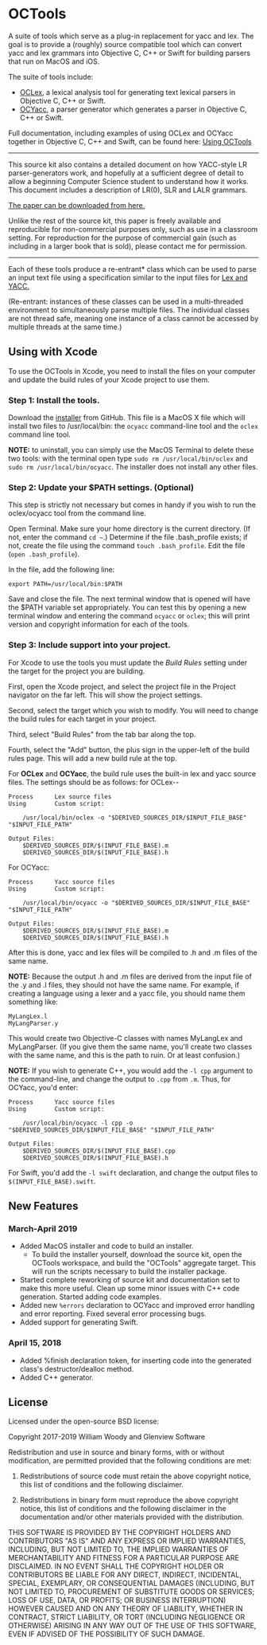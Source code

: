 # OCTools

A suite of tools which serve as a plug-in replacement for yacc and lex. The goal
is to provide a (roughly) source compatible tool which can convert yacc and lex
grammars into Objective C, C++ or Swift for building parsers that run on MacOS and iOS.

The suite of tools include:

*   [OCLex,](Docs/OCLex.md) a lexical analysis tool for generating text lexical
    parsers in Objective C, C++ or Swift.
*   [OCYacc,](Docs/OCYacc.md) a parser generator which generates a parser in 
    Objective C, C++ or Swift.

Full documentation, including examples of using OCLex and OCYacc together in Objective C, C++ and Swift, can be found here: [Using OCTools](http://htmlpreview.github.io/?https://github.com/w3woody/OCTools/blob/master/Docs/UsingOCTools.html)

---

This source kit also contains a detailed document on how YACC-style LR parser-generators work, and hopefully at a sufficient degree of detail to allow a beginning Computer Science student to understand how it works. This document includes a description of LR(0), SLR and LALR grammars. 

[The paper can be downloaded from here.](OCYacc/Docs/OCYacc%20Building%20LR1%20GLR.pdf)

Unlike the rest of the source kit, this paper is freely available and reproducible for non-commercial purposes only, such as use in a classroom setting. For reproduction for the purpose of commercial gain (such as including in a larger book that is sold), please contact me for permission.

---

Each of these tools produce a re-entrant* class which can be used to
parse an input text file using a specification similar to the input files for 
[Lex and YACC.](http://dinosaur.compilertools.net)

(Re-entrant: instances of these classes can be used in a multi-threaded
environment to simultaneously parse multiple files. The individual classes are 
not thread safe, meaning one instance of a class cannot be accessed by multiple
threads at the same time.)

## Using with Xcode

To use the OCTools in Xcode, you need to install the files on your computer and update the build rules of your Xcode project to use them.

### Step 1: Install the tools.

Download the [installer](https://github.com/w3woody/OCTools/raw/master/octools.pkg) from GitHub. This file is a MacOS X file which will install two files to /usr/local/bin: the `ocyacc` command-line tool and the `oclex` command line tool.

**NOTE:** to uninstall, you can simply use the MacOS Terminal to delete these two tools: with the terminal open type `sudo rm /usr/local/bin/oclex` and `sudo rm /usr/local/bin/ocyacc`. The installer does not install any other files.

### Step 2: Update your $PATH settings. (Optional)

This step is strictly not necessary but comes in handy if you wish to run the oclex/ocyacc tool from the command line.

Open Terminal. Make sure your home directory is the current directory. (If not, enter the command `cd ~`.) Determine if the file .bash_profile exists; if not, create the file using the command `touch .bash_profile`. Edit the file (`open .bash_profile`).

In the file, add the following line:

    export PATH=/usr/local/bin:$PATH

Save and close the file. The next terminal window that is opened will have the $PATH variable set appropriately. You can test this by opening a new terminal window and entering the command `ocyacc` or `oclex`; this will print version and copyright information for each of the tools.

### Step 3: Include support into your project.

For Xcode to use the tools you must update the *Build Rules* setting under the target for the project you are building.

First, open the Xcode project, and select the project file in the Project navigator on the far left. This will show the project settings.

Second, select the target which you wish to modify. You will need to change the build rules for each target in your project.

Third, select "Build Rules" from the tab bar along the top.

Fourth, select the "Add" button, the plus sign in the upper-left of the build rules page. This will add a new build rule at the top. 

For **OCLex** and **OCYacc**, the build rule uses the built-in lex and yacc source files. The settings should be as follows: for OCLex--

    Process      Lex source files
    Using        Custom script:
    
        /usr/local/bin/oclex -o "$DERIVED_SOURCES_DIR/$INPUT_FILE_BASE" "$INPUT_FILE_PATH"
    
    Output Files:
        $DERIVED_SOURCES_DIR/$(INPUT_FILE_BASE).m
        $DERIVED_SOURCES_DIR/$(INPUT_FILE_BASE).h

For OCYacc:

    Process      Yacc source files
    Using        Custom script:
    
        /usr/local/bin/ocyacc -o "$DERIVED_SOURCES_DIR/$INPUT_FILE_BASE" "$INPUT_FILE_PATH"
    
    Output Files:
        $DERIVED_SOURCES_DIR/$(INPUT_FILE_BASE).m
        $DERIVED_SOURCES_DIR/$(INPUT_FILE_BASE).h

After this is done, yacc and lex files will be compiled to .h and .m files of the same name.

**NOTE:** Because the output .h and .m files are derived from the input file of the .y and .l files, they should not have the same name. For example, if creating a language using a lexer and a yacc file, you should name them something like:

    MyLangLex.l
    MyLangParser.y

This would create two Objective-C classes with names MyLangLex and MyLangParser. (If you give them the same name, you'll create two classes with the same name, and this is the path to ruin. Or at least confusion.)

**NOTE:** If you wish to generate C++, you would add the `-l cpp` argument to the command-line, and change the output to `.cpp` from `.m`. Thus, for OCYacc, you'd enter:

    Process      Yacc source files
    Using        Custom script:
    
        /usr/local/bin/ocyacc -l cpp -o "$DERIVED_SOURCES_DIR/$INPUT_FILE_BASE" "$INPUT_FILE_PATH"
    
    Output Files:
        $DERIVED_SOURCES_DIR/$(INPUT_FILE_BASE).cpp
        $DERIVED_SOURCES_DIR/$(INPUT_FILE_BASE).h

For Swift, you'd add the `-l swift` declaration, and change the output files to `$(INPUT_FILE_BASE).swift`.

## New Features

### March-April 2019

* Added MacOS installer and code to build an installer.
  * To build the installer yourself, download the source kit, open the OCTools workspace, and build the "OCTools" aggregate target. This will run the scripts necessary to build the installer package.
* Started complete reworking of source kit and documentation set to make this more useful. Clean up some minor issues with C++ code generation. Started adding code examples.
* Added new `%errors` declaration to OCYacc and improved error handling and error reporting. Fixed several error processing bugs.
* Added support for generating Swift.

### April 15, 2018

* Added %finish declaration token, for inserting code into the generated class's destructor/dealloc method.
* Added C++ generator.

## License

Licensed under the open-source BSD license:

Copyright 2017-2019 William Woody and Glenview Software

Redistribution and use in source and binary forms, with or without modification,
are permitted provided that the following conditions are met:

1. Redistributions of source code must retain the above copyright notice, this
list of conditions and the following disclaimer.

2. Redistributions in binary form must reproduce the above copyright notice, 
this list of conditions and the following disclaimer in the documentation 
and/or other materials provided with the distribution.

THIS SOFTWARE IS PROVIDED BY THE COPYRIGHT HOLDERS AND CONTRIBUTORS "AS IS" 
AND ANY EXPRESS OR IMPLIED WARRANTIES, INCLUDING, BUT NOT LIMITED TO, THE 
IMPLIED WARRANTIES OF MERCHANTABILITY AND FITNESS FOR A PARTICULAR PURPOSE ARE
DISCLAIMED. IN NO EVENT SHALL THE COPYRIGHT HOLDER OR CONTRIBUTORS BE LIABLE 
FOR ANY DIRECT, INDIRECT, INCIDENTAL, SPECIAL, EXEMPLARY, OR CONSEQUENTIAL 
DAMAGES (INCLUDING, BUT NOT LIMITED TO, PROCUREMENT OF SUBSTITUTE GOODS OR SERVICES; LOSS OF USE, DATA, OR PROFITS; OR BUSINESS INTERRUPTION) HOWEVER 
CAUSED AND ON ANY THEORY OF LIABILITY, WHETHER IN CONTRACT, STRICT LIABILITY, 
OR TORT (INCLUDING NEGLIGENCE OR OTHERWISE) ARISING IN ANY WAY OUT OF THE USE 
OF THIS SOFTWARE, EVEN IF ADVISED OF THE POSSIBILITY OF SUCH DAMAGE.
